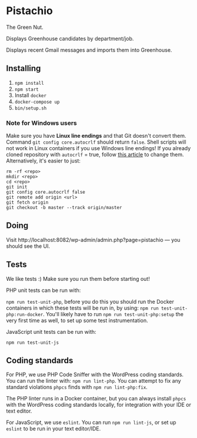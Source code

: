 <!-- @format -->

# Pistachio

The Green Nut.

Displays Greenhouse candidates by department/job.

Displays recent Gmail messages and imports them into Greenhouse.

## Installing

1. `npm install`
2. `npm start`
3. Install `docker`
4. `docker-compose up`
5. `bin/setup.sh`

### Note for Windows users

Make sure you have **Linux line endings** and that Git doesn't convert them. Command `git config core.autocrlf` should return `false`. Shell scripts will not work in Linux containers if you use Windows line endings!
If you already cloned repository with `autocrlf` = true, follow [this article](https://help.github.com/en/articles/dealing-with-line-endings#refreshing-a-repository-after-changing-line-endings) to change them.
Alternatively, it's easier to just:

```
rm -rf <repo>
mkdir <repo>
cd <repo>
git init
git config core.autocrlf false
git remote add origin <url>
git fetch origin
git checkout -b master --track origin/master
```

## Doing

Visit http://localhost:8082/wp-admin/admin.php?page=pistachio — you should see the UI.

## Tests

We like tests :) Make sure you run them before starting out!

PHP unit tests can be run with:

`npm run test-unit-php`, before you do this you should run the Docker containers in
which these tests will be run in, by using: `npm run test-unit-php:run-docker`. You'll likely have
to run `npm run test-unit-php:setup` the very first time as well, to set up some test instrumentation.

JavaScript unit tests can be run with:

`npm run test-unit-js`

## Coding standards

For PHP, we use PHP Code Sniffer with the WordPress coding standards. You can run the linter
with: `npm run lint-php`. You can attempt to fix any standard violations `phpcs` finds with
`npm run lint-php:fix`.

The PHP linter runs in a Docker container, but you can always install `phpcs` with the WordPress
coding standards locally, for integration with your IDE or text editor.

For JavaScript, we use `eslint`. You can run `npm run lint-js`, or set up `eslint` to be run in your
text editor/IDE.
